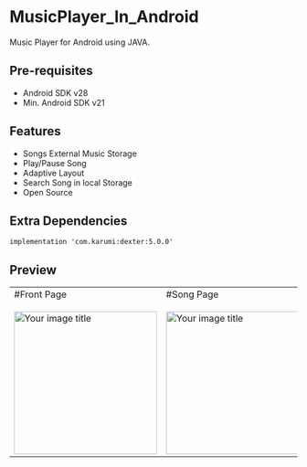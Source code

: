 # MusicPlayer_In_Android

Music Player for Android using JAVA.

Pre-requisites
--------------

- Android SDK v28
- Min. Android SDK v21

Features
---------------
- Songs External Music Storage
- Play/Pause Song
- Adaptive Layout
- Search Song in local Storage
- Open Source


Extra Dependencies
------------------
````
implementation 'com.karumi:dexter:5.0.0'
````

Preview
---------------
<table>
  <tr>
    <td width="500px">
      #Front Page
      <br><br>
      <img src="https://user-images.githubusercontent.com/38128234/56104019-669cff00-5f53-11e9-9d45-a51e1ab1fb8a.jpeg" alt="Your image      title" width="250"/>
    </td>
    <td width="500px">
      #Song Page
      <br><br>
      <img src="https://user-images.githubusercontent.com/38128234/56104095-e2974700-5f53-11e9-99a4-bc1dc36d3b22.jpeg" alt="Your image title" width="250"/>
    </td>
  </tr>
</table>
